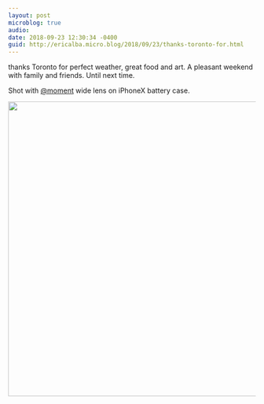```yaml
---
layout: post
microblog: true
audio: 
date: 2018-09-23 12:30:34 -0400
guid: http://ericalba.micro.blog/2018/09/23/thanks-toronto-for.html
---
```

thanks Toronto for perfect weather, great food and art. A pleasant weekend with family and friends. Until next time.

Shot with [@moment](https://micro.blog/moment) wide lens on iPhoneX battery case.

<img src="http://micro.ericalba.com/uploads/2018/3b8b0338aa.jpg" width="600" height="600" />
